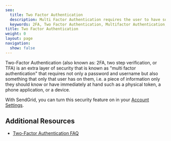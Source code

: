 ```yaml
---
seo:
  title: Two Factor Authentication
  description: Multi Factor Authentication requires the user to have some information that only they could have to log into an account.
  keywords: 2FA, Two Factor Authentication, Multifactor Authentication, two step verification
title: Two Factor Authentication
weight: 0
layout: page
navigation:
  show: false
---
```


Two-Factor Authentication (also known as: 2FA, two step verification, or TFA) is an extra layer of security that is known as "multi factor authentication" that requires not only a password and username but also something that only that user has on them, i.e. a piece of information only they should know or have immediately at hand such as a physical token, a phone application, or a device.

With SendGrid, you can turn this security feature on in your [Account Settings]({{root_url}}/knowledge-center/account-and-settings/two-factor-authentication/).

## Additional Resources
* [Two-Factor Authentication FAQ]({{root_url}}/knowledge-center/account-and-settings/two-factor-authentication/)

